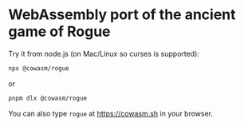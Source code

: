 # WebAssembly port of the ancient game of Rogue

Try it from node.js (on Mac/Linux so curses is supported):

```sh
npx @cowasm/rogue
```

or

```sh
pnpm dlx @cowasm/rogue
```

You can also type `rogue` at https://cowasm.sh in your browser.
